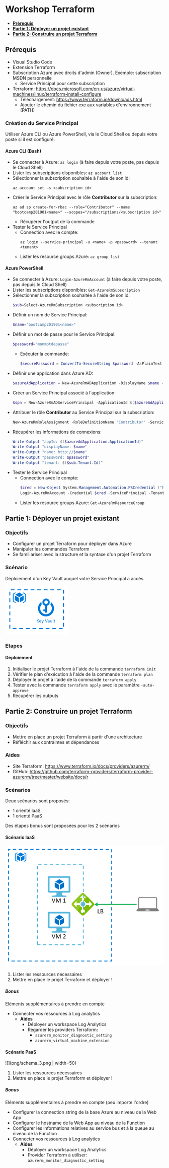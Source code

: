 # Workshop Terraform
- **[Prérequis](#prérequis)**
- **[Partie 1: Déployer un projet existant](#partie-1-déployer-un-projet-existant)**
- **[Partie 2: Construire un projet Terraform](#partie-2-construire-un-projet-terraform)**

## Prérequis
- Visual Studio Code
- Extension Terraform
- Subscription Azure avec droits d'admin (Owner). Exemple: subscription MSDN personnelle
  - Service Principal pour cette subscription
- Terraform: 
https://docs.microsoft.com/en-us/azure/virtual-machines/linux/terraform-install-configure 
  - Téléchargement: https://www.terraform.io/downloads.html 
  - Ajouter le chemin du fichier exe aux variables d'environnement (PATH)

### Création du Service Principal
Utiliser Azure CLI ou Azure PowerShell, via le Cloud Shell ou depuis votre poste si il est configuré.

#### Azure CLI (Bash)
- Se connecter à Azure: `az login` (à faire depuis votre poste, pas depuis le Cloud Shell)
- Lister les subscriptions disponibles: `az account list`
- Sélectionner la subscription souhaitée à l'aide de son id: 
    ```
    az account set –s <subscription id>
    ```
- Créer le Service Principal avec le rôle **Contributor** sur la subscription:
    ```
    az ad sp create-for-rbac --role="Contributor" --name "bootcamp201901<name>" --scopes="/subscriptions/<subscription id>"
    ```
  - Récupérer l'output de la commande
- Tester le Service Principal
  - Connection avec le compte: 
    ```
    az login --service-principal -u <name> -p <password> --tenant <tenant>
    ```
  - Lister les resource groups Azure: `az group list`

#### Azure PowerShell
- Se connecter à Azure: `Login-AzureRmAccount` (à faire depuis votre poste, pas depuis le Cloud Shell)
- Lister les subscriptions disponibles: `Get-AzureRmSubscription`
- Sélectionner la subscription souhaitée à l'aide de son id: 
    ```powershell
    $sub=Select-AzureRmSubscription <subscription id>
    ```
- Définir un nom de Service Principal: 
    ```powershell
    $name="bootcamp201901<name>"
    ```
- Définir un mot de passe pour le Service Principal: 
    ```powershell
    $password="monmotdepasse"
    ```
  - Exécuter la commande: 
    ```powershell
    $securePassword = ConvertTo-SecureString $password -AsPlainText -Force
    ```
- Définir une application dans Azure AD: 
    ```powershell
    $azureAdApplication = New-AzureRmADApplication -DisplayName $name -IdentifierUris "http://$name" -Password $securePassword -Verbose
    ```
- Créer un Service Principal associé à l'application: 
    ```powershell
    $spn = New-AzureRmADServicePrincipal -ApplicationId $($azureAdApplication.ApplicationId)
    ```
- Attribuer le rôle **Contributor** au Service Principal sur la subscription: 
   ```powershell
   New-AzureRmRoleAssignment -RoleDefinitionName "Contributor" -ServicePrincipalName $($azureAdApplication.ApplicationId) -Scope "/subscriptions/<subscription id>"
   ```
- Récupérer les informations de connexions:
    ```powershell
    Write-Output "appId: $($azureAdApplication.ApplicationId)"
    Write-Output "displayName: $name"
    Write-Output "name: http://$name"
    Write-Output "password: $password"
    Write-Output "tenant: $($sub.Tenant.Id)"
    ```
- Tester le Service Principal
  - Connection avec le compte:
    ```powershell
    $cred = New-Object System.Management.Automation.PSCredential ("http://$name", $securePassword)
    Login-AzureRmAccount -Credential $cred -ServicePrincipal -TenantId $($sub.Tenant.Id)
    ```
  - Lister les resource groups Azure: `Get-AzureRmResourceGroup`


## Partie 1: Déployer un projet existant

### Objectifs
- Configurer un projet Terraform pour déployer dans Azure
- Manipuler les commandes Terraform
- Se familiariser avec la structure et la syntaxe d'un projet Terraform

### Scénario
Déploiement d'un Key Vault auquel votre Service Principal a accès. 

![](png/schema_1.png) 

### Etapes

#### Déploiement
1. Initialiser le projet Terraform à l'aide de la commande `terraform init`
2. Vérifier le plan d'exécution à l'aide de la commande `terraform plan`
3. Déployer le projet à l'aide de la commande `terraform apply`
4. Tester avec la commande `terraform apply` avec le paramètre `-auto-approve` 
5. Récupérer les outputs

## Partie 2: Construire un projet Terraform

### Objectifs
- Mettre en place un projet Terraform à partir d'une architecture
- Réfléchir aux contraintes et dépendances

### Aides
- Site Terraform: https://www.terraform.io/docs/providers/azurerm/
- GitHub: https://github.com/terraform-providers/terraform-provider-azurerm/tree/master/website/docs/r

### Scénarios 
Deux scénarios sont proposés: 
- 1 orienté IaaS
- 1 orienté PaaS 

Des étapes bonus sont proposées pour les 2 scénarios

#### Scénario IaaS
![](png/schema_2.png)
1. Lister les ressources nécessaires
2. Mettre en place le projet Terraform et déployer !

##### Bonus
Eléments supplémentaires à prendre en compte
- Connecter vos ressources à Log analytics
  - **Aides**
    - Déployer un workspace Log Analytics
    - Regarder les providers Terraform: 
      - `azurerm_monitor_diagnostic_setting` 
      - `azurerm_virtual_machine_extension`

#### Scénario PaaS
![](png/schema_3.png | width=50)

1. Lister les ressources nécessaires
2. Mettre en place le projet Terraform et déployer !

##### Bonus
Eléments supplémentaires à prendre en compte (peu importe l'ordre)
- Configurer la connection string de la base Azure au niveau de la Web App 
- Configurer le hostname de la Web App au niveau de la Function
- Configurer les informations relatives au service bus et à la queue au niveau de la Function
- Connecter vos ressources à Log analytics
  - **Aides**
    - Déployer un workspace Log Analytics
    - Provider Terraform à utiliser: `azurerm_monitor_diagnostic_setting` 

